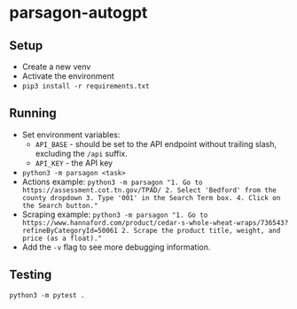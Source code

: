 # parsagon-autogpt

## Setup
- Create a new venv
- Activate the environment
- `pip3 install -r requirements.txt`

## Running
- Set environment variables:
  - `API_BASE` - should be set to the API endpoint without trailing slash, excluding the `/api` suffix.
  - `API_KEY` - the API key
- `python3 -m parsagon <task>`
- Actions example: `python3 -m parsagon "1. Go to https://assessment.cot.tn.gov/TPAD/ 2. Select 'Bedford' from the county dropdown 3. Type '001' in the Search Term box. 4. Click on the Search button."`
- Scraping example: `python3 -m parsagon "1. Go to https://www.hannaford.com/product/cedar-s-whole-wheat-wraps/736543?refineByCategoryId=50061 2. Scrape the product title, weight, and price (as a float)."`
- Add the `-v` flag to see more debugging information.

## Testing
`python3 -m pytest .`